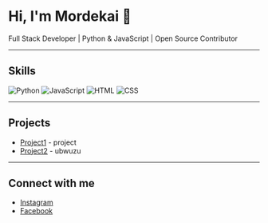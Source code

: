 # Hi, I'm Mordekai 👋

Full Stack Developer | Python & JavaScript | Open Source Contributor

---

## Skills
![Python](https://img.shields.io/badge/Python-3.11-blue)
![JavaScript](https://img.shields.io/badge/JavaScript-ES6-yellow)
![HTML](https://img.shields.io/badge/HTML5-orange)
![CSS](https://img.shields.io/badge/CSS3-blue)

---

## Projects
- [Project1](https://github.com/Mordekai/project1) - project
- [Project2](https://github.com/Mordekai/project2) - ubwuzu

---

## Connect with me
- [Instagram](https://www.instagram.com/M.blaise_320/)
- [Facebook](https://www.facebook.com/UMMordekai)
